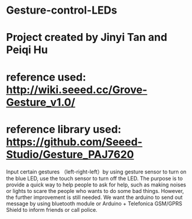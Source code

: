 # Gesture-control-LEDs
# Project created by Jinyi Tan and Peiqi Hu
# reference used: http://wiki.seeed.cc/Grove-Gesture_v1.0/
# reference library used: https://github.com/Seeed-Studio/Gesture_PAJ7620 
Input certain gestures （left-right-left）by using gesture sensor to turn on the blue LED, use the touch sensor to turn off the LED. 
The purpose is to provide a quick way to help people to ask for help, such as making noises or lights to scare the people who wants to do some bad things.
However, the further improvement is still needed.
We want the arduino to send out message by using bluetooth module or Arduino + Telefonica GSM/GPRS Shield to inform friends or call police.
